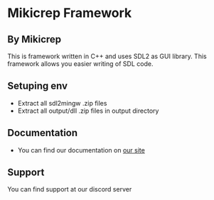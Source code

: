 # Mikicrep Framework
## By Mikicrep

This is framework written in C++ and uses SDL2 as GUI library.
This framework allows you easier writing of SDL code.

## Setuping env
- Extract all sdl2mingw .zip files
- Extract all output/dll .zip files in output directory

## Documentation
- You can find our documentation on [our site](https://miki.macakom.net/projects/docs/mf/index.html)

## Support
You can find support at our discord server